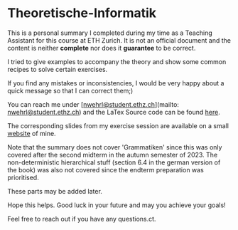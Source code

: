 # Theoretische-Informatik

This is a personal summary I completed during my time as a Teaching Assistant 
   for this course at ETH Zurich. It is not an official document and the content 
   is neither **complete** nor does it **guarantee** to be correct.

   I tried to give examples to accompany the theory and show some common recipes to solve certain exercises. 
   
   If you find any mistakes or inconsistencies, I would be very happy about a quick message so that I can correct them;)

   You can reach me under [nwehrl@student.ethz.ch](mailto: nwehrl@student.ethz.ch) 
   and the LaTex Source code can be found [here](https://github.com/nwehrli/Theoretische-Informatik).

   The corresponding slides from my exercise session are available on a small [website](https://n.ethz.ch/~nwehrl/TI.html) of mine.
   
   Note that the summary does not cover 'Grammatiken' since this was only covered 
   after the second midterm in the autumn semester of 2023. 
   The non-deterministic hierarchical stuff (section 6.4 in the german version of the book) 
   was also not covered since the endterm preparation was prioritised.

   These parts may be added later.
   

   Hope this helps. Good luck in your future and may you achieve your goals!

   Feel free to reach out if you have any questions.ct.

